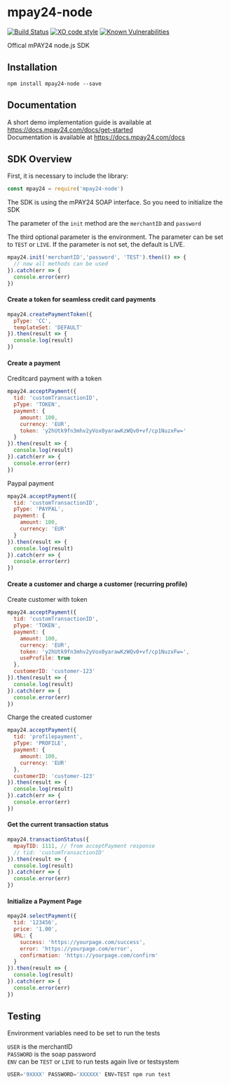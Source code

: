 # mpay24-node

[![Build Status](https://travis-ci.org/mpay24/mpay24-node.svg?branch=master)](https://travis-ci.org/mpay24/mpay24-node) [![XO code style](https://img.shields.io/badge/code_style-XO-5ed9c7.svg)](https://github.com/sindresorhus/xo) [![Known Vulnerabilities](https://snyk.io/test/npm/mpay24-node/badge.svg)](https://snyk.io/test/npm/mpay24-node) 

Offical mPAY24 node.js SDK

## Installation

`npm install mpay24-node --save`

## Documentation

A short demo implementation guide is available at https://docs.mpay24.com/docs/get-started</br>
Documentation is available at https://docs.mpay24.com/docs

## SDK Overview

First, it is necessary to include the library:
```js
const mpay24 = require('mpay24-node')
```
The SDK is using the mPAY24 SOAP interface.
So you need to initialize the SDK

The parameter of the `init` method are the `merchantID` and `password`

The third optional parameter is the environment. The parameter can be set to `TEST` or `LIVE`.
If the parameter is not set, the default is LIVE.

```js
mpay24.init('merchantID','password', 'TEST').then(() => {
  // now all methods can be used
}).catch(err => {
  console.error(err)
})
```

#### Create a token for seamless credit card payments

```js
mpay24.createPaymentToken({
  pType: 'CC',
  templateSet: 'DEFAULT'
}).then(result => {
  console.log(result)
})
```

#### Create a payment

Creditcard payment with a token
```js
mpay24.acceptPayment({
  tid: 'customTransactionID',
  pType: 'TOKEN',
  payment: {
    amount: 100,
    currency: 'EUR',
    token: 'y2hUtk9fn3mhv2yVox0yarawKzWQv0+vf/cp1NuzxFw='
  }
}).then(result => {
  console.log(result)
}).catch(err => {
  console.error(err)
})
```

Paypal payment
```js
mpay24.acceptPayment({
  tid: 'customTransactionID',
  pType: 'PAYPAL',
  payment: {
    amount: 100,
    currency: 'EUR'
  }
}).then(result => {
  console.log(result)
}).catch(err => {
  console.error(err)
})
```

#### Create a customer and charge a customer (recurring profile)

Create customer with token
```js
mpay24.acceptPayment({
  tid: 'customTransactionID',
  pType: 'TOKEN',
  payment: {
    amount: 100,
    currency: 'EUR',
    token: 'y2hUtk9fn3mhv2yVox0yarawKzWQv0+vf/cp1NuzxFw=',
    useProfile: true
  },
  customerID: 'customer-123'
}).then(result => {
  console.log(result)
}).catch(err => {
  console.error(err)
})
```
Charge the created customer
```js
mpay24.acceptPayment({
  tid: 'profilepayment',
  pType: 'PROFILE',
  payment: {
    amount: 100,
    currency: 'EUR'
  },
  customerID: 'customer-123'
}).then(result => {
  console.log(result)
}).catch(err => {
  console.error(err)
})
```

#### Get the current transaction status

```js
mpay24.transactionStatus({
  mpayTID: 1111, // from acceptPayment response
  // tid: 'customTransactionID'
}).then(result => {
  console.log(result)
}).catch(err => {
  console.error(err)
})
```

#### Initialize a Payment Page

```js
mpay24.selectPayment({
  tid: '123456',
  price: '1.00',
  URL: {
    success: 'https://yourpage.com/success',
    error: 'https://yourpage.com/error',
    confirmation: 'https://yourpage.com/confirm'
  }
}).then(result => {
  console.log(result)
}).catch(err => {
  console.error(err)
})
```

## Testing
Environment variables need to be set to run the tests

`USER` is the merchantID</br>
`PASSWORD` is the soap password</br>
`ENV` can be `TEST` or `LIVE` to run tests again live or testsystem

```js
USER='9XXXX' PASSWORD='XXXXXX' ENV=TEST npm run test
```
